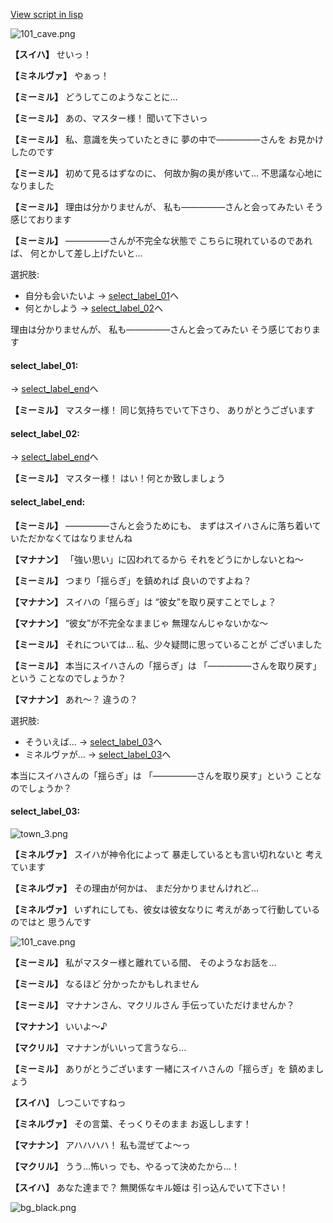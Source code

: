 [View script in lisp](../scripts/202103171.txt)

![101_cave.png](../images/backgrounds/101_cave.png)

**【スイハ】**
せいっ！

**【ミネルヴァ】**
やぁっ！

**【ミーミル】**
どうしてこのようなことに…

**【ミーミル】**
あの、マスター様！
聞いて下さいっ

**【ミーミル】**
私、意識を失っていたときに
夢の中で―――――さんを
お見かけしたのです

**【ミーミル】**
初めて見るはずなのに、
何故か胸の奥が疼いて…
不思議な心地になりました

**【ミーミル】**
理由は分かりませんが、
私も―――――さんと会ってみたい
そう感じております

**【ミーミル】**
―――――さんが不完全な状態で
こちらに現れているのであれば、
何とかして差し上げたいと…

選択肢:
- 自分も会いたいよ → [select_label_01](#select_label_01)へ
- 何とかしよう → [select_label_02](#select_label_02)へ

理由は分かりませんが、
私も―――――さんと会ってみたい
そう感じております

#### select_label_01:
 → [select_label_end](#select_label_end)へ

**【ミーミル】**
マスター様！
同じ気持ちでいて下さり、
ありがとうございます

#### select_label_02:
 → [select_label_end](#select_label_end)へ

**【ミーミル】**
マスター様！
はい！何とか致しましょう

#### select_label_end:

**【ミーミル】**
―――――さんと会うためにも、
まずはスイハさんに落ち着いて
いただかなくてはなりませんね

**【マナナン】**
「強い思い」に囚われてるから
それをどうにかしないとね～

**【ミーミル】**
つまり「揺らぎ」を鎮めれば
良いのですよね？

**【マナナン】**
スイハの「揺らぎ」は
“彼女”を取り戻すことでしょ？

**【マナナン】**
“彼女”が不完全なままじゃ
無理なんじゃないかな～

**【ミーミル】**
それについては…
私、少々疑問に思っていることが
ございました

**【ミーミル】**
本当にスイハさんの「揺らぎ」は
「―――――さんを取り戻す」という
ことなのでしょうか？

**【マナナン】**
あれ～？
違うの？

選択肢:
- そういえば… → [select_label_03](#select_label_03)へ
- ミネルヴァが… → [select_label_03](#select_label_03)へ

本当にスイハさんの「揺らぎ」は
「―――――さんを取り戻す」という
ことなのでしょうか？

#### select_label_03:

![town_3.png](../images/backgrounds/town_3.png)

**【ミネルヴァ】**
スイハが神令化によって
暴走しているとも言い切れないと
考えています

**【ミネルヴァ】**
その理由が何かは、
まだ分かりませんけれど…

**【ミネルヴァ】**
いずれにしても、彼女は彼女なりに
考えがあって行動しているのではと
思うんです

![101_cave.png](../images/backgrounds/101_cave.png)

**【ミーミル】**
私がマスター様と離れている間、
そのようなお話を…

**【ミーミル】**
なるほど
分かったかもしれません

**【ミーミル】**
マナナンさん、マクリルさん
手伝っていただけませんか？

**【マナナン】**
いいよ～♪

**【マクリル】**
マナナンがいいって言うなら…

**【ミーミル】**
ありがとうございます
一緒にスイハさんの「揺らぎ」を
鎮めましょう

**【スイハ】**
しつこいですねっ

**【ミネルヴァ】**
その言葉、そっくりそのまま
お返しします！

**【マナナン】**
アハハハハ！
私も混ぜてよ～っ

**【マクリル】**
うう…怖いっ
でも、やるって決めたから…！

**【スイハ】**
あなた達まで？
無関係なキル姫は
引っ込んでいて下さい！

![bg_black.png](../images/backgrounds/bg_black.png)
